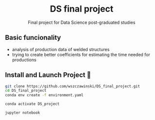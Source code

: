 <h1 align="center">
  DS final project
</h1>

<p align="center">
  Final project for Data Science post-graduated studies<br/>
</p>

## Basic funcionality

- analysis of production data of welded structures
- trying to create better coefficients for estimating the time needed for productions

## Install and Launch Project 🚀

```bash
git clone https://github.com/wszczawinski/DS_final_project.git
cd DS_final_project
conda env create -f environment.yaml

conda activate DS_project

jupyter notebook
```